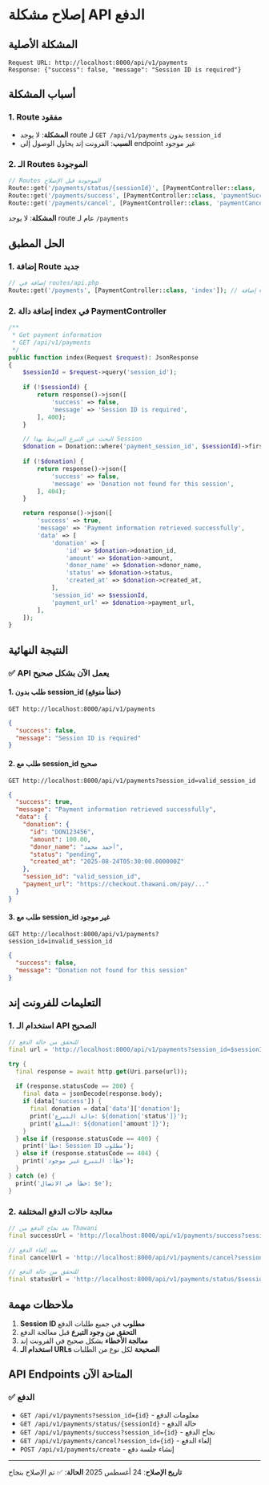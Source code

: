 # إصلاح مشكلة API الدفع

## المشكلة الأصلية
```
Request URL: http://localhost:8000/api/v1/payments
Response: {"success": false, "message": "Session ID is required"}
```

## أسباب المشكلة

### 1. Route مفقود
- **المشكلة**: لا يوجد route لـ `GET /api/v1/payments` بدون `session_id`
- **السبب**: الفرونت إند يحاول الوصول إلى endpoint غير موجود

### 2. الـ Routes الموجودة
```php
// Routes الموجودة قبل الإصلاح
Route::get('/payments/status/{sessionId}', [PaymentController::class, 'getPaymentStatus']);
Route::get('/payments/success', [PaymentController::class, 'paymentSuccess']);
Route::get('/payments/cancel', [PaymentController::class, 'paymentCancel']);
```

**المشكلة**: لا يوجد route عام لـ `/payments`

## الحل المطبق

### 1. إضافة Route جديد
```php
// إضافة في routes/api.php
Route::get('/payments', [PaymentController::class, 'index']); // إضافة endpoint عام للدفع
```

### 2. إضافة دالة index في PaymentController
```php
/**
 * Get payment information
 * GET /api/v1/payments
 */
public function index(Request $request): JsonResponse
{
    $sessionId = $request->query('session_id');
    
    if (!$sessionId) {
        return response()->json([
            'success' => false,
            'message' => 'Session ID is required',
        ], 400);
    }

    // البحث عن التبرع المرتبط بهذا Session
    $donation = Donation::where('payment_session_id', $sessionId)->first();
    
    if (!$donation) {
        return response()->json([
            'success' => false,
            'message' => 'Donation not found for this session',
        ], 404);
    }

    return response()->json([
        'success' => true,
        'message' => 'Payment information retrieved successfully',
        'data' => [
            'donation' => [
                'id' => $donation->donation_id,
                'amount' => $donation->amount,
                'donor_name' => $donation->donor_name,
                'status' => $donation->status,
                'created_at' => $donation->created_at,
            ],
            'session_id' => $sessionId,
            'payment_url' => $donation->payment_url,
        ],
    ]);
}
```

## النتيجة النهائية

### ✅ API يعمل الآن بشكل صحيح

#### 1. طلب بدون session_id (خطأ متوقع)
```http
GET http://localhost:8000/api/v1/payments
```
```json
{
  "success": false,
  "message": "Session ID is required"
}
```

#### 2. طلب مع session_id صحيح
```http
GET http://localhost:8000/api/v1/payments?session_id=valid_session_id
```
```json
{
  "success": true,
  "message": "Payment information retrieved successfully",
  "data": {
    "donation": {
      "id": "DON123456",
      "amount": 100.00,
      "donor_name": "أحمد محمد",
      "status": "pending",
      "created_at": "2025-08-24T05:30:00.000000Z"
    },
    "session_id": "valid_session_id",
    "payment_url": "https://checkout.thawani.om/pay/..."
  }
}
```

#### 3. طلب مع session_id غير موجود
```http
GET http://localhost:8000/api/v1/payments?session_id=invalid_session_id
```
```json
{
  "success": false,
  "message": "Donation not found for this session"
}
```

## التعليمات للفرونت إند

### 1. استخدام الـ API الصحيح
```dart
// للتحقق من حالة الدفع
final url = 'http://localhost:8000/api/v1/payments?session_id=$sessionId';

try {
  final response = await http.get(Uri.parse(url));
  
  if (response.statusCode == 200) {
    final data = jsonDecode(response.body);
    if (data['success']) {
      final donation = data['data']['donation'];
      print('حالة التبرع: ${donation['status']}');
      print('المبلغ: ${donation['amount']}');
    }
  } else if (response.statusCode == 400) {
    print('خطأ: Session ID مطلوب');
  } else if (response.statusCode == 404) {
    print('خطأ: التبرع غير موجود');
  }
} catch (e) {
  print('خطأ في الاتصال: $e');
}
```

### 2. معالجة حالات الدفع المختلفة
```dart
// بعد نجاح الدفع من Thawani
final successUrl = 'http://localhost:8000/api/v1/payments/success?session_id=$sessionId';

// بعد إلغاء الدفع
final cancelUrl = 'http://localhost:8000/api/v1/payments/cancel?session_id=$sessionId';

// للتحقق من حالة الدفع
final statusUrl = 'http://localhost:8000/api/v1/payments/status/$sessionId';
```

## ملاحظات مهمة

1. **Session ID مطلوب** في جميع طلبات الدفع
2. **التحقق من وجود التبرع** قبل معالجة الدفع
3. **معالجة الأخطاء** بشكل صحيح في الفرونت إند
4. **استخدام الـ URLs الصحيحة** لكل نوع من الطلبات

## API Endpoints المتاحة الآن

### ✅ الدفع
- `GET /api/v1/payments?session_id={id}` - معلومات الدفع
- `GET /api/v1/payments/status/{sessionId}` - حالة الدفع
- `GET /api/v1/payments/success?session_id={id}` - نجاح الدفع
- `GET /api/v1/payments/cancel?session_id={id}` - إلغاء الدفع
- `POST /api/v1/payments/create` - إنشاء جلسة دفع

---
**تاريخ الإصلاح**: 24 أغسطس 2025
**الحالة**: ✅ تم الإصلاح بنجاح
